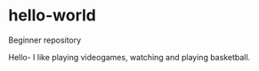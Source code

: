 # hello-world
Beginner repository

Hello- I like playing videogames, watching and playing basketball. 
